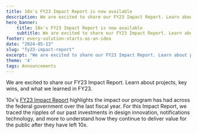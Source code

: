 ```yaml
---
title: 10x's FY23 Impact Report is now available
description: We are excited to share our FY23 Impact Report. Learn about projects, key wins, and what we learned in FY23.
hero_banner:
    title: 10x's FY23 Impact Report is now available
    subtitle: We are excited to share our FY23 Impact Report. Learn about projects, key wins, and what we learned in FY23.
footer: every-solution-starts-as-an-idea
date: "2024-05-13"
slug: "fy23-impact-report"
excerpt: "We are excited to share our FY23 Impact Report. Learn about projects, key wins, and what we learned in FY23."
theme: '4'
tags: Announcements
---
```


<p class="usa-intro">  
    We are excited to share our FY23 Impact Report. Learn about projects, key wins, and what we learned in FY23.
</p>

10x's <a class="usa-link" href="{{ '/impact/fy23-report/' | url }}">FY23 Impact Report</a> highlights the impact our program has had across the federal government over the last fiscal year. For this Impact Report, we traced the ripples of our past investments in design innovation, notifications technology, and more to understand how they continue to deliver value for the public after they have left 10x. 